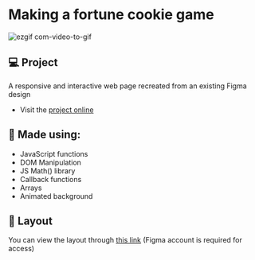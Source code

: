 # Making a fortune cookie game
![ezgif com-video-to-gif](https://github.com/rodirog/fortune-cookie-webpage/assets/101756238/0ae40889-f654-4ff4-ac25-6f254f58aad0)


## 💻 Project
A responsive and interactive web page recreated from an existing Figma design

- Visit the [project online](https://rodirog.github.io/fortune-cookie-webpage/)

## 🧪 Made using:

- JavaScript functions
- DOM Manipulation
- JS Math() library
- Callback functions
- Arrays
- Animated background

## 🔖 Layout
You can view the layout through [this link](https://www.figma.com/community/file/1182751789348533739) (Figma account is required for access)
